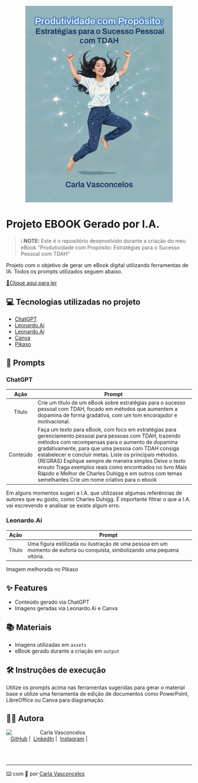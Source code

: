 <p align="center">
    <img width="400" src="./assets/capa.jpg">
</p>

# Projeto EBOOK Gerado por I.A.

> ℹ️ **NOTE:** Este é o repositório desenvolvido durante a criação do meu eBook "Produtividade com Propósito: Estratégias para o Sucesso Pessoal com TDAH"

Projeto com o objetivo de gerar um eBook digital utilizando ferramentas de IA. Todos os prompts utilizados seguem abaixo.

<a href="https://github.com/VasconcelosCarla/prompts-recipe-to-create-a-ebook/blob/main/output/ebook%20-%20Produtividade%20com%20Proposito%20output.pdf" title="View PDF now"> 📕Clique aqui para ler</a>

## 💻 Tecnologias utilizadas no projeto

- [ChatGPT](https://chat.openai.com/)
- [Leonardo.Ai](https://www.leonardo.ai/)
- [Leonardo.Ai](https://www.leonardo.ai/)
- [Canva](https://www.canva.com/)
- [Pikaso](https://www.freepik.com/pikaso/upscalerf)

## 🧠 Prompts

### ChatGPT

|   Ação   | Prompt                                                                                                                      |
|:--------:|-----------------------------------------------------------------------------------------------------------------------------|
|  Título  | Crie um título de um eBook sobre estratégias para o sucesso pessoal com TDAH, focado em métodos que aumentem a dopamina de forma gradativa, com um tom encorajador e motivacional. |
| Conteúdo | Faça um texto para eBook, com foco em estratégias para gerenciamento pessoal para pessoas com TDAH, trazendo métodos com recompensas para o aumento de dopamina gradativamente, para que uma pessoa com TDAH consiga estabelecer e concluir metas. Liste os principais métodos. {REGRAS} Explique sempre de maneira simples Deixe o texto enxuto Traga exemplos reais como encontrados no livro Mais Rápido e Melhor de Charles Duhigg e em outros com temas semelhantes Crie um nome criativo para o ebook|

Em alguns momentos sugeri a I.A. que utilizasse algumas referências de autores que eu gosto, como Charles Duhigg. É importante filtrar o que a I.A. vai escrevendo e analisar se existe algum erro.

### Leonardo.Ai

|  Ação   | Prompt                                                                                                      |
|:-------:|-------------------------------------------------------------------------------------------------------------|
| Título  | Uma figura estilizada ou ilustração de uma pessoa em um momento de euforia ou conquista, simbolizando uma pequena vitória. |
Imagem melhorada no Pikaso
## ✨ Features

- Conteúdo gerado via ChatGPT
- Imagens geradas via Leonardo.Ai e Canva

## 📚 Materiais

- Imagens utilizadas em `assets`
- eBook gerado durante a criação em `output`

## 🛠️ Instruções de execução

Utilize os prompts acima nas ferramentas sugeridas para gerar o material base e utilize uma ferramenta de edição de documentos como PowerPoint, LibreOffice ou Canva para diagramação.

## 👩‍💻 Autora

<p>
    <img align="left" margin="10" width="80" src="https://avatars.githubusercontent.com/u/88123492?v=4" />
    <p>&nbsp&nbsp&nbspCarla Vasconcelos<br>
    &nbsp&nbsp&nbsp<a href="https://github.com/VasconcelosCarla">GitHub</a>&nbsp;|&nbsp;
    <a href="https://www.linkedin.com/in/carla-vasconcelos-9192b221/">LinkedIn</a>&nbsp;|&nbsp;
    <a href="https://www.instagram.com/profcarlavasconcelos?utm_source=qr&igsh=OWxkbGw2bWh1Z2Yx">Instagram</a>&nbsp;|&nbsp;
    </p>
</p>
<br/><br/>

---

⌨️ com 💜 por [Carla Vasconcelos](https://github.com/VasconcelosCarla)
